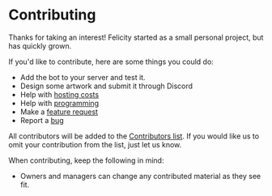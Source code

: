 # Contributing

Thanks for taking an interest! Felicity started as a small personal project, but has quickly grown.

If you'd like to contribute, here are some things you could do:

- Add the bot to your server and test it.
- Design some artwork and submit it through Discord
- Help with [hosting costs](https://ko-fi.com/axsLeaf)
- Help with [programming](https://github.com/axsLeaf/FelicityOne/tree/main/FelicityOne)
- Make a [feature request](https://github.com/axsLeaf/FelicityOne/issues/new/choose)
- Report a [bug](https://github.com/axsLeaf/FelicityOne/issues/new/choose)

All contributors will be added to the [Contributors list](https://github.com/axsLeaf/FelicityOne#contributors). If you would like us to omit your contribution from the list, just let us know.

When contributing, keep the following in mind:

- Owners and managers can change any contributed material as they see fit.
